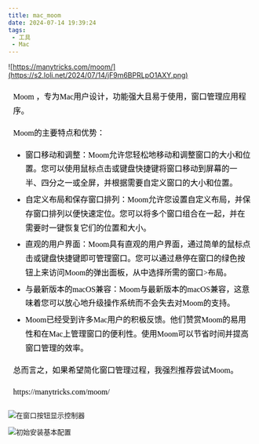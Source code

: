 ```yaml
---
title: mac_moom
date: 2024-07-14 19:39:24
tags:
 - 工具
 - Mac
---
```

![https://manytricks.com/moom/](https://s2.loli.net/2024/07/14/jF9m6BPRLpO1AXY.png)  

<section id="nice" data-tool="mdnice编辑器" data-website="https://www.mdnice.com" style="margin-top: 0px; margin-bottom: 0px; margin-left: 0px; margin-right: 0px; padding-top: 0px; padding-bottom: 0px; padding-left: 10px; padding-right: 10px; background-attachment: scroll; background-clip: border-box; background-color: rgba(0, 0, 0, 0); background-image: none; background-origin: padding-box; background-position-x: left; background-position-y: top; background-repeat: no-repeat; background-size: auto; width: auto; font-family: Optima, 'Microsoft YaHei', PingFangSC-regular, serif; font-size: 16px; color: rgb(0, 0, 0); line-height: 1.5em; word-spacing: 0em; letter-spacing: 0em; word-break: break-word; overflow-wrap: break-word; text-align: left;"><p data-tool="mdnice编辑器" style="color: rgb(0, 0, 0); font-size: 16px; line-height: 1.8em; letter-spacing: 0em; text-align: left; text-indent: 0em; margin-top: 0px; margin-bottom: 0px; margin-left: 0px; margin-right: 0px; padding-top: 8px; padding-bottom: 8px; padding-left: 0px; padding-right: 0px;">Moom ，专为Mac用户设计，功能强大且易于使用，窗口管理应用程序。</p>
<p data-tool="mdnice编辑器" style="color: rgb(0, 0, 0); font-size: 16px; line-height: 1.8em; letter-spacing: 0em; text-align: left; text-indent: 0em; margin-top: 0px; margin-bottom: 0px; margin-left: 0px; margin-right: 0px; padding-top: 8px; padding-bottom: 8px; padding-left: 0px; padding-right: 0px;">Moom的主要特点和优势：</p>
<ul data-tool="mdnice编辑器" style="list-style-type: disc; margin-top: 8px; margin-bottom: 8px; margin-left: 0px; margin-right: 0px; padding-top: 0px; padding-bottom: 0px; padding-left: 25px; padding-right: 0px; color: rgb(0, 0, 0);">
<li><section style="margin-top: 5px; margin-bottom: 5px; color: rgb(1, 1, 1); font-size: 16px; line-height: 1.8em; letter-spacing: 0em; text-align: left; font-weight: normal;">窗口移动和调整：Moom允许您轻松地移动和调整窗口的大小和位置。您可以使用鼠标点击或键盘快捷键将窗口移动到屏幕的一半、四分之一或全屏，并根据需要自定义窗口的大小和位置。</section></li><li><section style="margin-top: 5px; margin-bottom: 5px; color: rgb(1, 1, 1); font-size: 16px; line-height: 1.8em; letter-spacing: 0em; text-align: left; font-weight: normal;">自定义布局和保存窗口排列：Moom允许您设置自定义布局，并保存窗口排列以便快速定位。您可以将多个窗口组合在一起，并在需要时一键恢复它们的位置和大小。</section></li><li><section style="margin-top: 5px; margin-bottom: 5px; color: rgb(1, 1, 1); font-size: 16px; line-height: 1.8em; letter-spacing: 0em; text-align: left; font-weight: normal;">直观的用户界面：Moom具有直观的用户界面，通过简单的鼠标点击或键盘快捷键即可管理窗口。您可以通过悬停在窗口的绿色按钮上来访问Moom的弹出面板，从中选择所需的窗口&gt;布局。</section></li><li><section style="margin-top: 5px; margin-bottom: 5px; color: rgb(1, 1, 1); font-size: 16px; line-height: 1.8em; letter-spacing: 0em; text-align: left; font-weight: normal;">与最新版本的macOS兼容：Moom与最新版本的macOS兼容，这意味着您可以放心地升级操作系统而不会失去对Moom的支持。</section></li><li><section style="margin-top: 5px; margin-bottom: 5px; color: rgb(1, 1, 1); font-size: 16px; line-height: 1.8em; letter-spacing: 0em; text-align: left; font-weight: normal;">Moom已经受到许多Mac用户的积极反馈。他们赞赏Moom的易用性和在Mac上管理窗口的便利性。使用Moom可以节省时间并提高窗口管理的效率。</section></li></ul>
<p data-tool="mdnice编辑器" style="color: rgb(0, 0, 0); font-size: 16px; line-height: 1.8em; letter-spacing: 0em; text-align: left; text-indent: 0em; margin-top: 0px; margin-bottom: 0px; margin-left: 0px; margin-right: 0px; padding-top: 8px; padding-bottom: 8px; padding-left: 0px; padding-right: 0px;">总而言之，如果希望简化窗口管理过程，我强烈推荐尝试Moom。</p>
<p data-tool="mdnice编辑器" style="color: rgb(0, 0, 0); font-size: 16px; line-height: 1.8em; letter-spacing: 0em; text-align: left; text-indent: 0em; margin-top: 0px; margin-bottom: 0px; margin-left: 0px; margin-right: 0px; padding-top: 8px; padding-bottom: 8px; padding-left: 0px; padding-right: 0px;">https://manytricks.com/moom/</p>
</section>  

![在窗口按钮显示控制器](https://s2.loli.net/2024/07/14/ak4PUeMQTRSfiyo.png)  

![初始安装基本配置](https://s2.loli.net/2024/07/14/kwvEN3jp7lDhz6F.png)  
